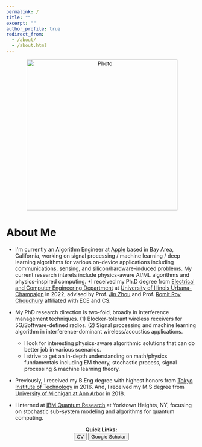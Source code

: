 ```yaml
---
permalink: /
title: ""
excerpt: ""
author_profile: true
redirect_from: 
  - /about/
  - /about.html
---
```


<p align="center">
  <img src="https://seoyumyum.github.io/files/ASPIRE_KAIST_flip_blur.png?raw=true" alt="Photo" style="width: 400px;"/> 
</p>

# About Me
* I'm currently an Algorithm Engineer at [Apple](https://www.apple.com/) based in Bay Area, California, working on signal processing / machine learning / deep learning algorithms for various on-device applications including communications, sensing, and silicon/hardware-induced problems. My current research interets include physics-aware AI/ML algorithms and physics-inspired computing.
*I received my Ph.D degree from [Electrical and Computer Engineering Department](https://ece.illinois.edu/) at [University of Illinois Urbana-Champaign](https://illinois.edu/) in 2022, advised by Prof. [Jin Zhou](https://ieeexplore.ieee.org/author/37085426607) and Prof. [Romit Roy Choudhury](https://croy.web.engr.illinois.edu/) affiliated with ECE and CS. 
* My PhD research direction is two-fold, broadly in interference management techniques. 
(1) Blocker-tolerant wireless receivers for 5G/Software-defined radios. (2) Signal processing and machine learning algorithm in interference-dominant wireless/acoustics applications.
  * I look for interesting physics-aware algorithmic solutions that can do better job in various scenarios.
  * I strive to get an in-depth understanding on math/physics fundamentals including EM theory, stochastic process, signal processing & machine learning theory.

* Previously, I received my B.Eng degree with highest honors from [Tokyo Institute of Technology](https://www.titech.ac.jp/english/) in 2016. And, I received my M.S degree from [University of Michigan at Ann Arbor](https://umich.edu/) in 2018. 

* I interned at [IBM Quantum Research](https://research.ibm.com/quantum-computing) at Yorktown Heights, NY, focusing on stochastic sub-system modeling and algorithms for quantum computing.

 



<p align="center">
  <b>Quick Links:</b><br>
  <button onclick="window.location.href='https://seoyumyum.github.io/files/HyungjooSeo_CV_Resume_Web.pdf';">CV</button>
  <button onclick="window.location.href='https://scholar.google.com/citations?user=TLG2R4AAAAAJ&hl=en';">Google Scholar</button>
  <br><br>
</p>




